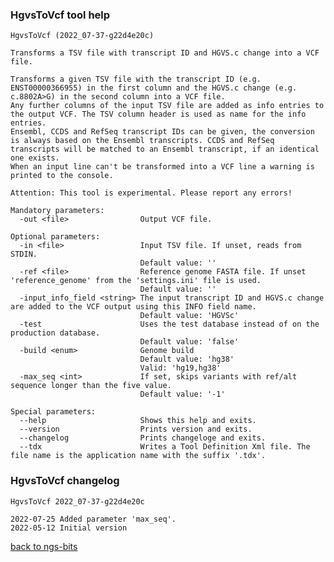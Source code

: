 ### HgvsToVcf tool help
	HgvsToVcf (2022_07-37-g22d4e20c)
	
	Transforms a TSV file with transcript ID and HGVS.c change into a VCF file.
	
	Transforms a given TSV file with the transcript ID (e.g. ENST00000366955) in the first column and the HGVS.c change (e.g. c.8802A>G) in the second column into a VCF file.
	Any further columns of the input TSV file are added as info entries to the output VCF. The TSV column header is used as name for the info entries.
	Ensembl, CCDS and RefSeq transcript IDs can be given, the conversion is always based on the Ensembl transcripts. CCDS and RefSeq transcripts will be matched to an Ensembl transcript, if an identical one exists.
	When an input line can't be transformed into a VCF line a warning is printed to the console.
	
	Attention: This tool is experimental. Please report any errors!
	
	Mandatory parameters:
	  -out <file>                Output VCF file.
	
	Optional parameters:
	  -in <file>                 Input TSV file. If unset, reads from STDIN.
	                             Default value: ''
	  -ref <file>                Reference genome FASTA file. If unset 'reference_genome' from the 'settings.ini' file is used.
	                             Default value: ''
	  -input_info_field <string> The input transcript ID and HGVS.c change are added to the VCF output using this INFO field name.
	                             Default value: 'HGVSc'
	  -test                      Uses the test database instead of on the production database.
	                             Default value: 'false'
	  -build <enum>              Genome build
	                             Default value: 'hg38'
	                             Valid: 'hg19,hg38'
	  -max_seq <int>             If set, skips variants with ref/alt sequence longer than the five value.
	                             Default value: '-1'
	
	Special parameters:
	  --help                     Shows this help and exits.
	  --version                  Prints version and exits.
	  --changelog                Prints changeloge and exits.
	  --tdx                      Writes a Tool Definition Xml file. The file name is the application name with the suffix '.tdx'.
	
### HgvsToVcf changelog
	HgvsToVcf 2022_07-37-g22d4e20c
	
	2022-07-25 Added parameter 'max_seq'.
	2022-05-12 Initial version
[back to ngs-bits](https://github.com/imgag/ngs-bits)